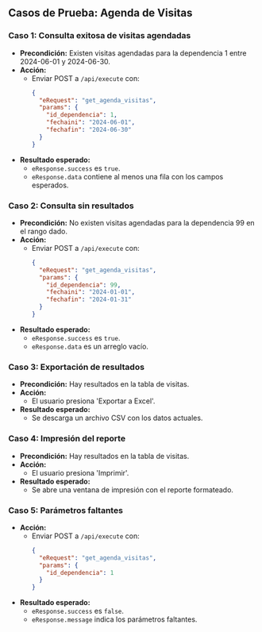 ## Casos de Prueba: Agenda de Visitas

### Caso 1: Consulta exitosa de visitas agendadas
- **Precondición:** Existen visitas agendadas para la dependencia 1 entre 2024-06-01 y 2024-06-30.
- **Acción:**
  - Enviar POST a `/api/execute` con:
    ```json
    {
      "eRequest": "get_agenda_visitas",
      "params": {
        "id_dependencia": 1,
        "fechaini": "2024-06-01",
        "fechafin": "2024-06-30"
      }
    }
    ```
- **Resultado esperado:**
  - `eResponse.success` es `true`.
  - `eResponse.data` contiene al menos una fila con los campos esperados.

### Caso 2: Consulta sin resultados
- **Precondición:** No existen visitas agendadas para la dependencia 99 en el rango dado.
- **Acción:**
  - Enviar POST a `/api/execute` con:
    ```json
    {
      "eRequest": "get_agenda_visitas",
      "params": {
        "id_dependencia": 99,
        "fechaini": "2024-01-01",
        "fechafin": "2024-01-31"
      }
    }
    ```
- **Resultado esperado:**
  - `eResponse.success` es `true`.
  - `eResponse.data` es un arreglo vacío.

### Caso 3: Exportación de resultados
- **Precondición:** Hay resultados en la tabla de visitas.
- **Acción:**
  - El usuario presiona 'Exportar a Excel'.
- **Resultado esperado:**
  - Se descarga un archivo CSV con los datos actuales.

### Caso 4: Impresión del reporte
- **Precondición:** Hay resultados en la tabla de visitas.
- **Acción:**
  - El usuario presiona 'Imprimir'.
- **Resultado esperado:**
  - Se abre una ventana de impresión con el reporte formateado.

### Caso 5: Parámetros faltantes
- **Acción:**
  - Enviar POST a `/api/execute` con:
    ```json
    {
      "eRequest": "get_agenda_visitas",
      "params": {
        "id_dependencia": 1
      }
    }
    ```
- **Resultado esperado:**
  - `eResponse.success` es `false`.
  - `eResponse.message` indica los parámetros faltantes.
